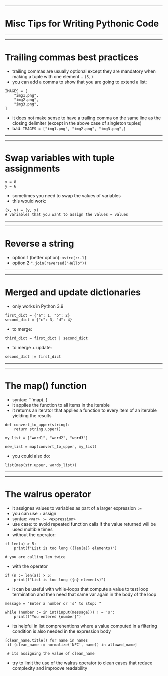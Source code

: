 ***
# Misc Tips for Writing Pythonic Code
***
***
# Trailing commas best practices
* trailing commas are usually optional except they are mandatory when making a tuple with one element... ``` (5,) ```
* you can add a comma to show that you are going to extend a list:
```
IMAGES = [
    "img1.png",
    "img2.png",
    "img3.png",
]
```
* it does not make sense to have a trailing comma on the same line as the closing delimiter (except in the above case of singleton tuples)
* bad: ```IMAGES = ["img1.png", "img2.png", "img3.png",]```
***
***
# Swap variables with tuple assignments 
```
x = 8
y = 6
```
* sometimes you need to swap the values of variables
* this would work:
```
(x, y) = (y, x)
# variables that you want to assign the values = values
```
***
***
# Reverse a string
* option 1 (better option): ```<str>[::-1]```
* option 2:```".join(reversed("Hello"))```
***
***
# Merged and update dictionaries 
* only works in Python 3.9
```
first_dict = {"a": 1, "b": 2}
second_dict = {"c": 3, "d": 4}
```
* to merge:
```
third_dict = first_dict | second_dict
```
* to merge + update:
```
second_dict |= first_dict
```
***
***
# The map() function
* syntax: ```map(<function>, <iterable>)
* it applies the function to all items in the iterable 
* it returns an iterator that applies a function to every item of an iterable yielding the results
```
def convert_to_upper(string):
    return string.upper()

my_list = ["word1", "word2", "word3"]

new_list = map(convert_to_upper, my_list)
```
* you could also do:
```
list(map(str.upper, words_list))
```
***
***
# The walrus operator 
* it assignes values to variables as part of a larger expression ```:=```
* you can use + assign
* syntax: ```<var> := <expression>```
* use case: to avoid repeated function calls if the value returned will be used multible times
* without the operator:
```
if len(a) > 5:
    print(f"List is too long ({len(a)} elements)")

# you are calling len twice
```
* with the operator
```
if (n := len(a)) > 5:
    print(f"List is too long ({n} elements)")
```
* it can be useful with while-loops that compute a value to test loop termination and then need that same var again in the body of the loop
```
message = "Enter a number or 's' to stop: "

while (number := in int(input(message))) ! = 's':
    print(f"You entered {number}")

```
* its helpful in list comprehentions where a value computed in a filtering condition is also needed in the expression body 
```
[clean_name.title() for name in names
 if (clean_name := normalize('NFC', name)) in allowed_name]

 # its assigning the value of clean_name
```
* try to limit the use of the walrus operator to clean cases that reduce complexity and improove readability 
